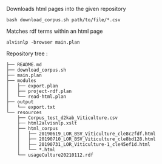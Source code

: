 Downloads html pages into the given repository 
```
bash download_corpus.sh path/to/file/*.csv
```

Matches rdf terms within an html page
```
alvisnlp -browser main.plan
```

Repository tree :
```
├── README.md
├── download_corpus.sh
├── main.plan
├── modules
│   ├── export.plan
│   ├── project-rdf.plan
│   └── read-html.plan
├── output
│   └── export.txt
└── resources
    ├── Corpus_test_d2kab_Viticulture.csv
    ├── html2alvisnlp.xslt
    ├── html_corpus
    │   ├── 20190619_LOR_BSV_Viticulture_cle8c2fdf.html
    │   ├── 20190710_LOR_BSV_Viticulture_cle8bd128.html
    │   ├── 20190731_LOR_Viticulture-1_cle45ef1d.html
    │   └── *.html
    └── usageCulture20210112.rdf
```

